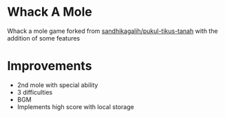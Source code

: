 # Whack A Mole
Whack a mole game forked from [sandhikagalih/pukul-tikus-tanah](https://github.com/sandhikagalih/pukul-tikus-tanah) with the addition of some features

# Improvements
- 2nd mole with special ability
- 3 difficulties
- BGM
- Implements high score with local storage
